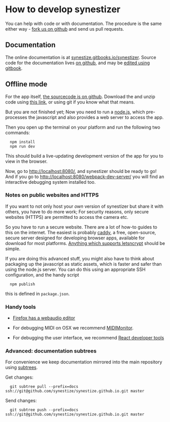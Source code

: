 
# How to develop synestizer

You can help with code or with documentation. The procedure is the same either way - [fork us on github](https://github.com/synestize/synestizer) and send us pull requests.

## Documentation

The online documentation is at [synestize.gitbooks.io/synestizer](https://synestize.gitbooks.io/synestizer/content/).
Source code for the documentation lives [on github](https://github.com/synestize/synestize.github.io), and may be [edited using gitbook](https://www.gitbook.com/book/synestize/synestizer/edit).

## Offline mode

For the app itself, [the sourcecode is on github](https://synestize.github.io/synestizer/).
Download the and unzip code using [ this link](https://github.com/synestize/synestizer/archive/master.zip), or using git if you know what that means.

But you are not finished yet;
Now you need to run a [node.js](https://nodejs.org/), which pre-processes the javascript and also provides a web server to access the app.

Then you open up the terminal on your platform and run the following two commands:

      npm install
      npm run dev

This should build a live-updating development version of the app for you to view in the browser.

Now, go to [http://localhost:8080/](http://localhost:8080/), and synestizer should be ready to go!
And if you go to [http://localhost:8080/webpack-dev-server/](http://localhost:8080/webpack-dev-server/) you will find an interactive debugging system installed too.

### Notes on public websites and HTTPS

If you want to not only host your *own* version of synestizer but share it with others, you have to do more work;
For security reasons, only secure websites (HTTPS) are permitted to access the camera etc.

So you have to run a secure website.
There are a lot of how-to guides to this on the internet.
The easiest is probably [caddy](https://caddyserver.com/), a free, open-source, secure server designed for developing browser apps,
available for download for most platforms.
[Anything which supports letsncrypt](https://github.com/certbot/certbot/wiki/Links) should be simple.

If you are doing this advanced stuff,
you might also have to think about packaging up the javascript as static assets,
which is faster and safer than using the node.js server.
You can do this using an appropriate SSH configuration, and the handy script

      npm publish

this is defined in ```package.json```.

### Handy tools

* [Firefox has a webaudio editor](https://developer.mozilla.org/en-US/docs/Tools/Web_Audio_Editor)

* For debugging MIDI on OSX we recommend [MIDIMonitor](https://www.snoize.com/MIDIMonitor/).

* For debugging the user interface, we recommend [React developer tools](https://chrome.google.com/webstore/detail/react-developer-tools/fmkadmapgofadopljbjfkapdkoienihi)

### Advanced: documentation subtrees

For convenience we keep documentation mirrored
into the main repository using [subtrees](http://blogs.atlassian.com/2013/05/alternatives-to-git-submodule-git-subtree/).

Get changes:

      git subtree pull --prefix=docs ssh://git@github.com/synestize/synestize.github.io.git master

Send changes:

      git subtree push --prefix=docs ssh://git@github.com/synestize/synestize.github.io.git master
